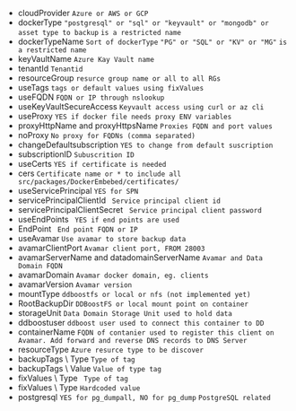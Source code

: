 - cloudProvider
``` Azure or AWS or GCP ```
- dockerType
``` "postgresql" or "sql" or "keyvault" or "mongodb" or asset type to backup ```
``` is a restricted name ```
- dockerTypeName
``` Sort of dockerType ```
``` "PG" or "SQL" or "KV" or "MG" ```
``` is a restricted name ```
- keyVaultName
``` Azure Kay Vault name ```
- tenantId
``` Tenantid ```
- resourceGroup
``` resurce group name or all to all RGs ```
- useTags
``` tags or default values using fixValues ```
- useFQDN
``` FQDN or IP through nslookup ```
- useKeyVaultSecureAccess
``` Keyvault access using curl or az cli ```
- useProxy
``` YES if docker file needs proxy ENV variables ```
- proxyHttpName and proxyHttpsName
``` Proxies FQDN and port values ```
- noProxy
``` No proxy for FQDNs (comma separated)  ```
- changeDefaultsubscription
``` YES to change from default suscription ``` 
- subscriptionID
``` Subuscrition ID ```
- useCerts
``` YES if certificate is needed ```
- cers
``` Certificate name or * to include all src/packages/DockerEmbebed/certificates/ ```
- useServicePrincipal
``` YES for SPN ```
- servicePrincipalClientId
``` Service principal client id```
- servicePrincipalClientSecret
``` Service principal client password```
- useEndPoints
``` YES if end points are used```
- EndPoint
``` End point FQDN or IP```
- useAvamar
``` Use avamar to store backup data ```
- avamarClientPort
``` Avamar client port, FROM 28003 ```
- avamarServerName and datadomainServerName
``` Avamar and Data Domain FQDN ```
- avamarDomain
``` Avamar docker domain, eg. clients ```
- avamarVersion
``` Avamar version ```
- mountType
``` ddboostfs or local or nfs (not implemented yet) ```
- RootBackupDir
``` DDBoostFS or local mount point on container ```
- storageUnit
``` Data Domain Storage Unit used to hold data ```
- ddboostuser
``` ddboost user used to connect this container to DD ```
- containerName
``` FQDN of contanier used to register this client on Avamar. Add forward and reverse DNS records to DNS Server ```
- resourceType
``` Azure resurce type to be discover ```
- backupTags \ Type
``` Type of tag ```
- backupTags \ Value
``` Value of type tag ```
- fixValues \ Type
``` Type of tag```
- fixValues \ Type
``` Hardcoded value ```
- postgresql
``` YES for pg_dumpall, NO for pg_dump ```
``` PostgreSQL related ```
